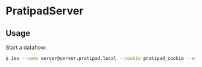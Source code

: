 # PratipadServer

## Usage

Start a dataflow:

```sh
$ iex --name server@server.pratipad.local --cookie pratipad_cookie --erl "-proto_dist inet_tls" --erl "-ssl_dist_optfile config/tls.conf" --erl "-start_epmd false" --erl "-erl_epmd_port 44300" -S mix run start.ex
```
